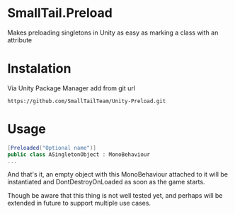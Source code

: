 # SmallTail.Preload
Makes preloading singletons in Unity as easy as marking a class with an attribute

# Instalation
Via Unity Package Manager add from git url 

`https://github.com/SmallTailTeam/Unity-Preload.git`

# Usage
```csharp
[Preloaded("Optional name")]
public class ASingletonObject : MonoBehaviour
...
```

And that's it, an empty object with this MonoBehaviour attached to it will be instantiated and DontDestroyOnLoaded as soon as the game starts.

Though be aware that this thing is not well tested yet, and perhaps will be extended in future to support multiple use cases.
